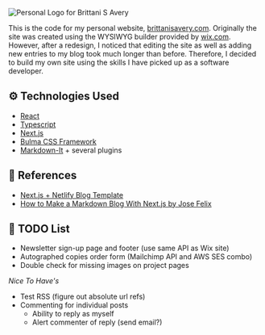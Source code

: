 ![Personal Logo for Brittani S Avery](https://user-images.githubusercontent.com/5512676/96328651-09cc4a00-100b-11eb-9961-dec8c00913f7.png)

This is the code for my personal website, [brittanisavery.com](https://brittanisavery.com). Originally the site was created using the WYSIWYG builder provided by [wix.com](https://wix.com). However, after a redesign, I noticed that editing the site as well as adding new entries to my blog took much longer than before. Therefore, I decided to build my own site using the skills I have picked up as a software developer.

## ⚙ Technologies Used

- [React](https://reactjs.org/)
- [Typescript](https://www.typescriptlang.org/)
- [Next.js](https://nextjs.org/)
- [Bulma CSS Framework](https://bulma.io/)
- [Markdown-It](https://markdown-it.github.io/) + several plugins

## 📖 References

- [Next.js + Netlify Blog Template](https://github.com/wutali/nextjs-netlify-blog-template)
- [How to Make a Markdown Blog With Next.js by Jose Felix](https://jfelix.info/blog/how-to-make-a-static-blog-with-next-js)

## 📃 TODO List

- Newsletter sign-up page and footer (use same API as Wix site)
- Autographed copies order form (Mailchimp API and AWS SES combo)
- Double check for missing images on project pages

_Nice To Have's_

- Test RSS (figure out absolute url refs)
- Commenting for individual posts
  - Ability to reply as myself
  - Alert commenter of reply (send email?)
